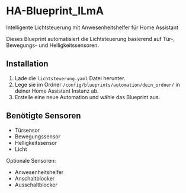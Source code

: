 # HA-Blueprint_ILmA
Intelligente Lichtsteuerung mit Anwesenheitshelfer für Home Assistant


Dieses Blueprint automatisiert die Lichtsteuerung basierend auf Tür-, Bewegungs- und Helligkeitssensoren.

## Installation

1. Lade die `lichtsteuerung.yaml` Datei herunter.
2. Lege sie im Ordner `/config/blueprints/automation/dein_ordner/` in deiner Home Assistant Instanz ab.
4. Erstelle eine neue Automation und wähle das Blueprint aus.

## Benötigte Sensoren
- Türsensor
- Bewegungssensor
- Helligkeitssensor
- Licht 

Optionale Sensoren:
- Anwesenheitshelfer
- Anschaltblocker
- Ausschaltblocker
